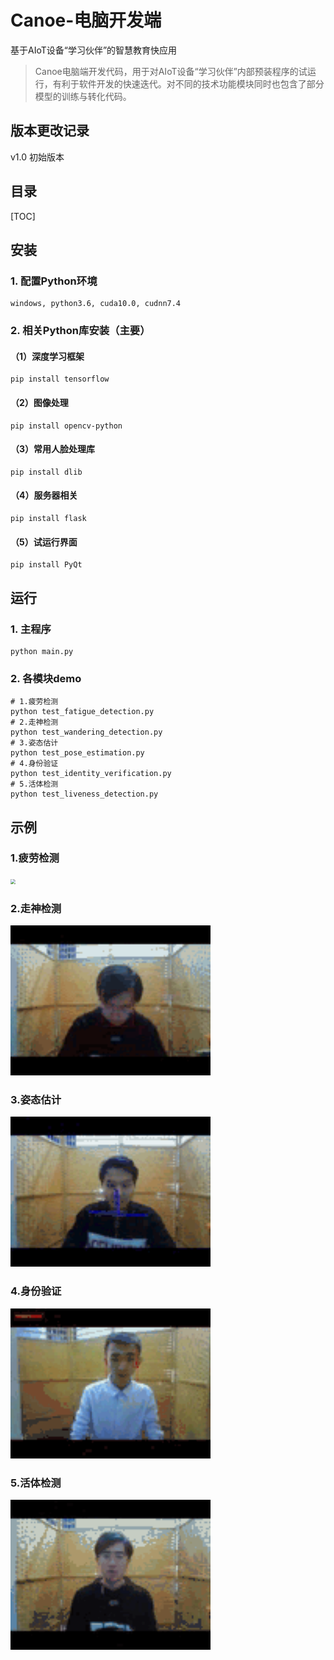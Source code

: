# Canoe-电脑开发端

基于AIoT设备“学习伙伴”的智慧教育快应用

> Canoe电脑端开发代码，用于对AIoT设备“学习伙伴”内部预装程序的试运行，有利于软件开发的快速迭代。对不同的技术功能模块同时也包含了部分模型的训练与转化代码。



## 版本更改记录

v1.0 初始版本



## 目录

[TOC]

## 安装

### 1. 配置Python环境

```
windows, python3.6, cuda10.0, cudnn7.4
```



### 2. 相关Python库安装（主要）

#### （1）深度学习框架

```
pip install tensorflow
```
#### （2）图像处理

```
pip install opencv-python
```
#### （3）常用人脸处理库

```
pip install dlib
```
#### （4）服务器相关

```
pip install flask
```
#### （5）试运行界面

```
pip install PyQt
```



## 运行

### 1. 主程序

```
python main.py
```

### 2. 各模块demo

```
# 1.疲劳检测
python test_fatigue_detection.py
# 2.走神检测
python test_wandering_detection.py
# 3.姿态估计
python test_pose_estimation.py
# 4.身份验证
python test_identity_verification.py
# 5.活体检测
python test_liveness_detection.py
```



## 示例

### 1.疲劳检测

<img src="image/1.gif" style="zoom:50%;" />

### 2.走神检测

<img src="image/2.gif" style="zoom:250%;" />

### 3.姿态估计

<img src="image/3.gif" style="zoom:250%;" />

### 4.身份验证

<img src="image/4.gif" style="zoom:250%;" />

### 5.活体检测

<img src="image/5.gif" style="zoom:250%;" />